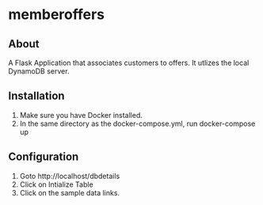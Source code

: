 # memberoffers

## About
A Flask Application that associates customers to offers.   It utlizes the local DynamoDB server.

## Installation
1.  Make sure you have Docker installed.
2.  In the same directory as the docker-compose.yml, run docker-compose up 

## Configuration
1. Goto http://localhost/dbdetails
2. Click on Intialize Table
3. Click on the sample data links.

